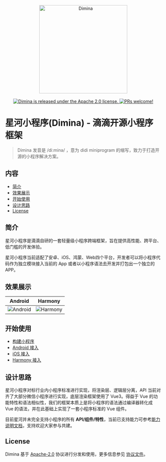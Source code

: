 <div align="center">
  <img alt="Dimina" src="https://pt-starimg.didistatic.com/static/starimg/img/0Gd22Gzvni1634047896645.png" width="284" />
  <br/>
  <br/>
  <a href="https://github.com/didi/dimina/blob/HEAD/LICENSE">
    <img src="https://img.shields.io/badge/license-Apache%202.0-blue" alt="Dimina is released under the Apache 2.0 license." />
  </a>
  <a href="https://github.com/didi/dimina/blob/HEAD/CONTRIBUTING.md">
    <img src="https://img.shields.io/badge/PRs-welcome-brightgreen.svg" alt="PRs welcome!" />
  </a>
</div>



# 星河小程序(Dimina) - 滴滴开源小程序框架
> Dimina 发音是 /diːminə/ ，意为 didi miniprogram 的缩写，致力于打造开源的小程序解决方案。

## 内容

- [简介](#简介)
- [效果展示](#效果展示)
- [开始使用](#开始使用)
- [设计思路](#设计思路)
- [License](#license)

## 简介

星河小程序是滴滴自研的一套轻量级小程序跨端框架，旨在提供高性能、跨平台、低门槛的开发体验。

星河小程序当前适配了安卓、iOS、鸿蒙、Web四个平台，开发者可以将小程序代码作为独立模块接入当前的 App 或者以小程序语法去开发并打包出一个独立的 APP。

## 效果展示

| Android | Harmony |
| ---- | ---- |
| ![Android](https://s3-gz01.didistatic.com/packages-mait/img/4UXIfwMOuJ1745485525250.jpg) | ![Harmony](https://s3-gz01.didistatic.com/packages-mait/img/9UeGKg9qdV1745485235803.jpg) |

## 开始使用

- [构建小程序](./fe/README.md)
- [Android 接入](./android/README.md)
- [iOS 接入](./iOS/README.md)
- [Harmony 接入](./harmony/README.md)

## 设计思路

星河小程序对标行业内小程序标准进行实现，将渲染层、逻辑层分离，API 当前对齐了大部分微信小程序进行实现，底层渲染框架使用了 Vue3。得益于 Vue 的功能特性和语法相似性，我们的框架本质上是将小程序的语法通过编译器转化成 Vue 的语法，并在此基础上实现了一套小程序标准的 Vue 组件。

目前星河并未完全支持小程序的所有 **API/组件/特性**，当前已支持能力可参考[能力说明文档](./docs/README.md)，支持欢迎大家参与共建。

## License

Dimina 基于 [Apache-2.0](https://opensource.org/license/apache-2-0) 协议进行分发和使用，更多信息参见 [协议文件](LICENSE)。
